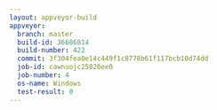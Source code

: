 ```yaml
---
layout: appveyor-build
appveyor:
  branch: master
  build-id: 36686814
  build-number: 422
  commit: 3f304fea0e14c449f1c8778b61f117bcb10d74dd
  job-id: cawnuojc25826ee0
  job-number: 4
  os-name: Windows
  test-result: 0
---
```


